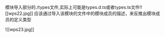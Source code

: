 模块导入部分的./types文件,实际上可能是types.d.ts或者types.ts文件!![[wps22.jpg]]
应该通过导入该模块的文件中的模块成员的描述，来反推出模块成员的定义类型

![[wps23.jpg]]